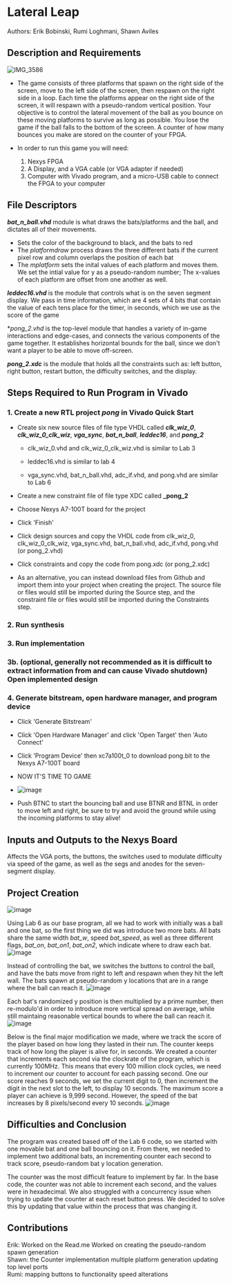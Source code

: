 
# Lateral Leap

Authors: Erik Bobinski, Rumi Loghmani, Shawn Aviles


## Description and Requirements

![IMG_3586](https://github.com/erik-bobinski/CPE487_finalProject/assets/123090127/5501a6f9-430f-40ba-8ee8-3706e47d8123)


- The game consists of three platforms that spawn on the right side of the screen, move to the left side of the screen, then respawn on the right side in a loop. Each time the platforms appear on the right side of the screen, it will respawn with a pseudo-random vertical position. Your objective is to control the lateral movement of the ball as you bounce on these moving platforms to survive as long as possible. You lose the game if the ball falls to the bottom of the screen. A counter of how many bounces you make are stored on the counter of your FPGA.

-  In order to run this game you will need:
    1. Nexys FPGA
    2. A Display, and a VGA cable (or VGA adapter if needed)
    3. Computer with Vivado program, and a micro-USB cable to connect the FPGA to your computer

## File Descriptors

 **_bat_n_ball.vhd_** module is what draws the bats/platforms and the ball, and dictates all of their movements. 
  * Sets the color of the background to black, and the bats to red
  * The *platformdraw* process draws the three different bats if the current pixel row and column overlaps the position of each bat<br>
  * The *mplatform* sets the inital values of each platform and moves them. We set the intial value for y as a pseudo-random number; The x-values of each platform are offset from one another as well.

 **_leddec16.vhd_** is the module that controls what is on the seven segment display. We pass in time information, which are 4 sets of 4 bits that contain the value of each tens place for the timer, in seconds, which we use as the score of the game

 **_pong_2.vhd_* is the top-level module that handles a variety of in-game interactions and edge-cases, and connects the various components of the game together. It establishes horizontal bounds for the ball, since we don't want a player to be able to move off-screen. 

 **_pong_2.xdc_** is the module that holds all the constraints such as: left button, right button, restart button, the difficulty switches, and the display.


## Steps Required to Run Program in Vivado

 ### 1. Create a new RTL project _pong_ in Vivado Quick Start

* Create six new source files of file type VHDL called **_clk_wiz_0_**, **_clk_wiz_0_clk_wiz_**, **_vga_sync_**, **_bat_n_ball_**, **_leddec16_**, and **_pong_2_**

  * clk_wiz_0.vhd and clk_wiz_0_clk_wiz.vhd is similar to Lab 3
 
  * leddec16.vhd is similar to lab 4
  
  * vga_sync.vhd, bat_n_ball.vhd, adc_if.vhd, and pong.vhd are similar to Lab 6

* Create a new constraint file of file type XDC called **_pong_2**

* Choose Nexys A7-100T board for the project

* Click 'Finish'

* Click design sources and copy the VHDL code from clk_wiz_0, clk_wiz_0_clk_wiz, vga_sync.vhd, bat_n_ball.vhd, adc_if.vhd, pong.vhd (or pong_2.vhd)

* Click constraints and copy the code from pong.xdc (or pong_2.xdc)

* As an alternative, you can instead download files from Github and import them into your project when creating the project. The source file or files would still be imported during the Source step, and the constraint file or files would still be imported during the Constraints step.

### 2. Run synthesis

### 3. Run implementation

### 3b. (optional, generally not recommended as it is difficult to extract information from and can cause Vivado shutdown) Open implemented design

### 4. Generate bitstream, open hardware manager, and program device

* Click 'Generate Bitstream'

* Click 'Open Hardware Manager' and click 'Open Target' then 'Auto Connect'

* Click 'Program Device' then xc7a100t_0 to download pong.bit to the Nexys A7-100T board

* NOW IT'S TIME TO GAME
* ![image](https://github.com/erik-bobinski/CPE487_finalProject/assets/102829545/0fb6dc7b-2105-44d5-924f-b70e6691af50)


* Push BTNC to start the bouncing ball and use BTNR and BTNL in order to move left and right, be sure to try and avoid the ground while using the incoming platforms to stay alive!

## Inputs and Outputs to the Nexys Board

Affects the VGA ports, the buttons, the switches used to modulate difficulty via speed of the game, as well as the segs and anodes for the seven-segment display.

## Project Creation

![image](https://github.com/erik-bobinski/CPE487_finalProject/assets/102829545/fc56ca21-fba0-42c1-a73d-31a5425092f5)

Using Lab 6 as our base program, all we had to work with initially was a ball and one bat, so the first thing we did was introduce two more bats. All bats share the same width *bat_w*, speed *bat_speed*, as well as three different flags, *bat_on*, *bat_on1*, *bat_on2*, which indicate where to draw each bat. 
![image](https://github.com/erik-bobinski/CPE487_finalProject/assets/123090127/335c2463-3bd9-4bf3-94b0-2349377abf8f)

Instead of controlling the bat, we switches the buttons to control the ball, and have the bats move from right to left and respawn when they hit the left wall. The bats spawn at pseudo-random y locations that are in a range where the ball can reach it.
![image](https://github.com/erik-bobinski/CPE487_finalProject/assets/123090127/b7375ff0-a822-481d-ba2d-70e524b99fef)

Each bat's randomized y position is then multiplied by a prime number, then re-modulo'd in order to introduce more vertical spread on average, while still maintaing reasonable vertical bounds to where the ball can reach it.
![image](https://github.com/erik-bobinski/CPE487_finalProject/assets/123090127/555150a1-cde1-435f-8f27-de58dfd56265)

Below is the final major modification we made, where we track the score of the player based on how long they lasted in their run. The counter keeps track of how long the player is alive for, in seconds. We created a counter that increments each second via the clockrate of the program, which is currently 100MHz. This means that every 100 million clock cycles, we need to increment our counter to account for each passing second. One our score reaches 9 seconds, we set the current digit to 0, then increment the digit in the next slot to the left, to display 10 seconds. The maximum score a player can achieve is 9,999 second. However, the speed of the bat increases by 8 pixels/second every 10 seconds.
![image](https://github.com/erik-bobinski/CPE487_finalProject/assets/123090127/18a856b1-6573-4ac8-a7b3-673556ad7044)


## Difficulties and Conclusion

The program was created based off of the Lab 6 code, so we started with one movable bat and one ball bouncing on it. From there, we needed to implement two additional bats, an incrementing counter each second to track score, pseudo-random bat y location generation.

The counter was the most difficult feature to implement by far. In the base code, the counter was not able to increment each second, and the values were in hexadecimal. We also struggled with a concurrency issue when trying to update the counter at each reset button press. We decided to solve this by updating that value within the process that was changing it.

## Contributions

Erik:
Worked on the Read.me
Worked on creating the pseudo-random spawn generation
<br>
Shawn:
the Counter implementation
multiple platform generation
updating top level ports
<br>
Rumi:
mapping buttons to functionality
speed alterations
<br>
